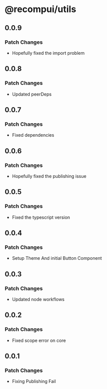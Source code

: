 # @recompui/utils

## 0.0.9

### Patch Changes

- Hopefully fixed the import problem

## 0.0.8

### Patch Changes

- Updated peerDeps

## 0.0.7

### Patch Changes

- Fixed dependencies

## 0.0.6

### Patch Changes

- Hopefully fixed the publishing issue

## 0.0.5

### Patch Changes

- Fixed the typescript version

## 0.0.4

### Patch Changes

- Setup Theme And initial Button Component

## 0.0.3

### Patch Changes

- Updated node workflows

## 0.0.2

### Patch Changes

- Fixed scope error on core

## 0.0.1

### Patch Changes

- Fixing Publishing Fail
